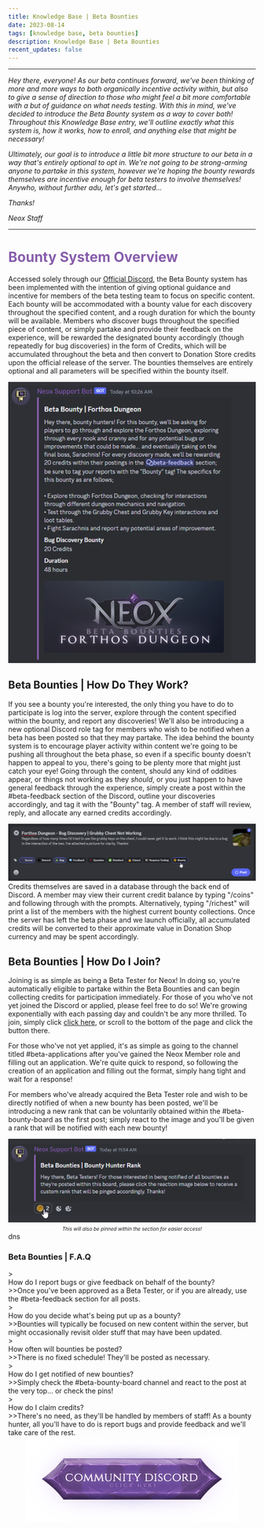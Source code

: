 ```yaml
---
title: Knowledge Base | Beta Bounties
date: 2023-08-14
tags: [knowledge base, beta bounties]
description: Knowledge Base | Beta Bounties
recent_updates: false
---
```


***
<em>Hey there, everyone! As our beta continues forward, we've been thinking of more and more ways to both organically incentive activity within, but also to give a sense of direction to those who might feel a bit more comfortable with a but of guidance on what needs testing. With this in mind, we've decided to introduce the Beta Bounty system as a way to cover both! Throughout this Knowledge Base entry, we'll outline exactly what this system is, how it works, how to enroll, and anything else that might be necessary!</em>

<em>Ultimately, our goal is to introduce a little bit more structure to our beta in a way that's entirely optional to opt in. We're not going to be strong-arming anyone to partake in this system, however we're hoping the bounty rewards themselves are incentive enough for beta testers to involve themselves! Anywho, without further adu, let's get started...</em>

<em>Thanks!</em>

<em>Neox Staff</em><br>

***

<h1 style="color:#885eac;">Bounty System Overview</h1>

Accessed solely through our <a href="https://discord.gg/neoxps">Official Discord</a>, the Beta Bounty system has been implemented with the intention of giving optional guidance and incentive for members of the beta testing team to focus on specific content. Each bounty will be accommodated with a bounty value for each discovery throughout the specified content, and a rough duration for which the bounty will be available. Members who discover bugs throughout the specified piece of content, or simply partake and provide their feedback on the experience, will be rewarded the designated bounty accordingly (though repeatedly for bug discoveries) in the form of Credits, which will be accumulated throughout the beta and then convert to Donation Store credits upon the official release of the server. The bounties themselves are entirely optional and all parameters will be specified within the bounty itself.
<div class="spacer-medium"></div>
<center><img src="/assets/img/knowledgebase/betabounties/example.png"></center>
<div class="spacer-medium"></div>
<div class="divider div-transparent"></div>

## Beta Bounties | How Do They Work?

If you see a bounty you're interested, the only thing you have to do to participate is log into the server, explore through the content specified within the bounty, and report any discoveries! We'll also be introducing a new optional Discord role tag for members who wish to be notified when a beta has been posted so that they may partake. The idea behind the bounty system is to encourage player activity within content we're going to be pushing all throughout the beta phase, so even if a specific bounty doesn't happen to appeal to you, there's going to be plenty more that might just catch your eye! Going through the content, should any kind of oddities appear, or things not working as they <em>should</em>, or you just happen to have general feedback through the experience, simply create a post within the #beta-feedback section of the Discord, outline your discoveries accordingly, and tag it with the "Bounty" tag. A member of staff will review, reply, and allocate any earned credits accordingly.
<div class="spacer-medium"></div>
<center><img src="/assets/img/knowledgebase/betabounties/reporting.png"></center>
<div class="spacer-medium"></div>
Credits themselves are saved in a database through the back end of Discord. A member may view their current credit balance by typing "/coins" and following through with the prompts. Alternatively, typing "/richest" will print a list of the members with the highest current bounty collections. Once the server has left the beta phase and we launch officially, all accumulated credits will be converted to their approximate value in Donation Shop currency and may be spent accordingly.
<div class="spacer-medium"></div>
<div class="divider div-transparent"></div>

## Beta Bounties | How Do I Join?

Joining is as simple as being a Beta Tester for Neox! In doing so, you're automatically eligible to partake within the Beta Bounties and can begin collecting credits for participation immediately. For those of you who've not yet joined the Discord or applied, please feel free to do so! We're growing exponentially with each passing day and couldn't be any more thrilled. To join, simply click <a href="https://discord.gg/neoxps">click here</a>, or scroll to the bottom of the page and click the button there.

For those who've not yet applied, it's as simple as going to the channel titled #beta-applications after you've gained the Neox Member role and filling out an application. We're quite quick to respond, so following the creation of an application and filling out the format, simply hang tight and wait for a response!

For members who've already acquired the Beta Tester role and wish to be directly notified of when a new bounty has been posted, we'll be introducing a new rank that can be voluntarily obtained within the #beta-bounty-board as the first post; simply react to the image and you'll be given a rank that will be notified with each new bounty!
<div class="spacer-medium"></div>
<center><img src="/assets/img/knowledgebase/betabounties/bountyhunter.png"></center>
<center><em><font size="1">This will also be pinned within the section for easier access!</font></em>
</center>
<div class="spacer-medium"></div>
<div class="divider div-transparent"></div>
<div class="spacer-medium"></div>

<div class="changes-body">
    <div class="changes-body changes-row articletitle">
        <div class="changes-row-header">
            <span class="icon">
                <span class="material-symbols-outlined">dns</span>
            </span>
            <h3>Beta Bounties | F.A.Q</h3>
        </div>
    </div>
</div>

<div class="spacer-small"></div>
><div class="command-title">How do I report bugs or give feedback on behalf of the bounty?</div>
>>Once you've been approved as a Beta Tester, or if you are already, use the #beta-feedback section for all posts.
<div class="spacer-small"></div>
><div class="command-title">How do you decide what's being put up as a bounty?</div>
>>Bounties will typically be focused on new content within the server, but might occasionally revisit older stuff that may have been updated.
<div class="spacer-small"></div>
><div class="command-title">How often will bounties be posted?</div>
>>There is no fixed schedule! They'll be posted as necessary.
<div class="spacer-small"></div>
><div class="command-title">How do I get notified of new bounties?</div>
>>Simply check the #beta-bounty-board channel and react to the post at the very top... or check the pins!
<div class="spacer-small"></div>
><div class="command-title">How do I claim credits?</div>
>>There's no need, as they'll be handled by members of staff! As a bounty hunter, all you'll have to do is report bugs and provide feedback and we'll take care of the rest.
<div class="spacer-medium"></div>

<center><a href="https://discord.gg/neoxps"><img src="/assets/img/JoinDiscord.png"></a></center>